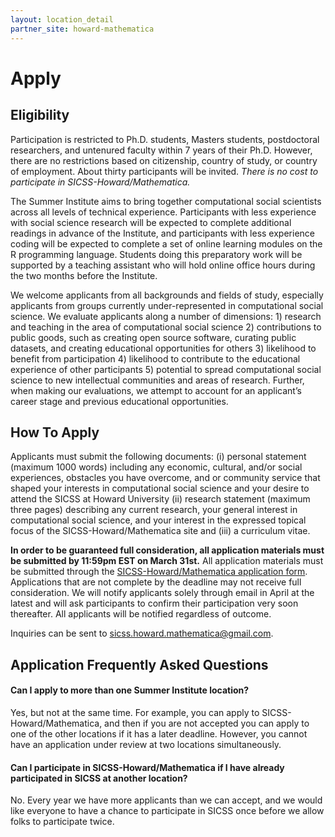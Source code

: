 ```yaml
---
layout: location_detail
partner_site: howard-mathematica
---
```


# Apply

## Eligibility

Participation is restricted to Ph.D. students, Masters students, postdoctoral researchers, and untenured faculty within 7 years of their Ph.D. However, there are no restrictions based on citizenship, country of study, or country of employment. About thirty participants will be invited. <i>There is no cost to participate in SICSS-Howard/Mathematica.</i>

The Summer Institute aims to bring together computational social scientists across all levels of technical experience. Participants with less experience with social science research will be expected to complete additional readings in advance of the Institute, and participants with less experience coding will be expected to complete a set of online learning modules on the R programming language. Students doing this preparatory work will be supported by a teaching assistant who will hold online office hours during the two months before the Institute.

We welcome applicants from all backgrounds and fields of study, especially applicants from groups currently under-represented in computational social science. We evaluate applicants along a number of dimensions: 1) research and teaching in the area of computational social science 2) contributions to public goods, such as creating open source software, curating public datasets, and creating educational opportunities for others 3) likelihood to benefit from participation 4) likelihood to contribute to the educational experience of other participants 5) potential to spread computational social science to new intellectual communities and areas of research. Further, when making our evaluations, we attempt to account for an applicant’s career stage and previous educational opportunities.

## How To Apply

Applicants must submit the following documents: (i) personal statement (maximum 1000 words) including any economic, cultural, and/or social experiences, obstacles you have overcome, and or community service that shaped your interests in computational social science and your desire to attend the SICSS at Howard University (ii) research statement (maximum three pages) describing any current research, your general interest in computational social science, and your interest in the expressed topical focus of the SICSS-Howard/Mathematica site and (iii) a curriculum vitae.

**In order to be guaranteed full consideration, all application materials must be submitted by 11:59pm EST on March 31st.** All application materials must be submitted through the [SICSS-Howard/Mathematica application form](https://docs.google.com/forms/d/e/1FAIpQLSdxu2B-ab2KI8dea6Lfz_A8z0stMwS-_CtWytsqHRW1ThVMzw/viewform]). Applications that are not complete by the deadline may not receive full consideration. We will notify applicants solely through email in April at the latest and will ask participants to confirm their participation very soon thereafter. All applicants will be notified regardless of outcome.

Inquiries can be sent to sicss.howard.mathematica@gmail.com.

## Application Frequently Asked Questions

#### Can I apply to more than one Summer Institute location?

Yes, but not at the same time. For example, you can apply to SICSS-Howard/Mathematica, and then if you are not accepted you can apply to one of the other locations if it has a later deadline. However, you cannot have an application under review at two locations simultaneously.

#### Can I participate in SICSS-Howard/Mathematica if I have already participated in SICSS at another location?

No. Every year we have more applicants than we can accept, and we would like everyone to have a chance to participate in SICSS once before we allow folks to participate twice.
